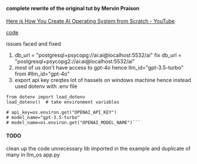 #### complete rewrite of the original tut by Mervin Praison

[Here is How You Create AI Operating System from Scratch - YouTube](https://www.youtube.com/watch?v=GEQTooW02-E)

[code](https://mer.vin/2024/05/phidata-llm-os/)

issues faced and fixed

1. db_url = "postgresql+psycopg://ai:ai@localhost:5532/ai" fix db_url = "postgresql+psycopg2://ai:ai@localhost:5532/ai"
2. most of us don't have access to gpt-4o hence llm_id="gpt-3.5-turbo" from #llm_id="gpt-4o"
3. export api key creqtes lot of hassels on windows machine hence instead used dotenv with .env file

````
from dotenv import load_dotenv
load_dotenv()  # take environment variables

# api_key=os.environ.get("OPENAI_API_KEY")
# model_name="gpt-3.5-turbo"
# model_name=os.environ.get("OPENAI_MODEL_NAME")```
````

#### TODO
clean up the code unnecessary lib imported in the example and duplicate of many in llm_os app.py
